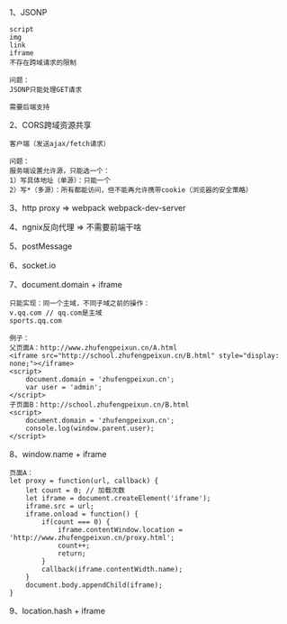 1、JSONP

```
script
img
link
iframe
不存在跨域请求的限制

问题：
JSONP只能处理GET请求

需要后端支持
```

2、CORS跨域资源共享

```
客户端（发送ajax/fetch请求）

问题：
服务端设置允许源，只能选一个：
1）写具体地址（单源）：只能一个
2）写*（多源）：所有都能访问，但不能再允许携带cookie（浏览器的安全策略）
```

3、http proxy => webpack webpack-dev-server

4、ngnix反向代理 => 不需要前端干啥

5、postMessage

6、socket.io

7、document.domain + iframe

```
只能实现：同一个主域，不同子域之前的操作：
v.qq.com // qq.com是主域
sports.qq.com

例子：
父页面A：http://www.zhufengpeixun.cn/A.html
<iframe src="http://school.zhufengpeixun.cn/B.html" style="display: none;"></iframe>
<script>
	document.domain = 'zhufengpeixun.cn';
	var user = 'admin';
</script>
子页面B：http://school.zhufengpeixun.cn/B.html
<script>
	document.domain = 'zhufengpeixun.cn';
	console.log(window.parent.user);
</script>
```

8、window.name + iframe

```
页面A：
let proxy = function(url, callback) {
	let count = 0; // 加载次数
	let iframe = document.createElement('iframe');
	iframe.src = url;
	iframe.onload = function() {
		if(count === 0) {
            iframe.contentWindow.location = 'http://www.zhufengpeixun.cn/proxy.html';
            count++;
            return;
		}
		callback(iframe.contentWidth.name);
	}
	document.body.appendChild(iframe);
}
```

9、location.hash + iframe

```

```

